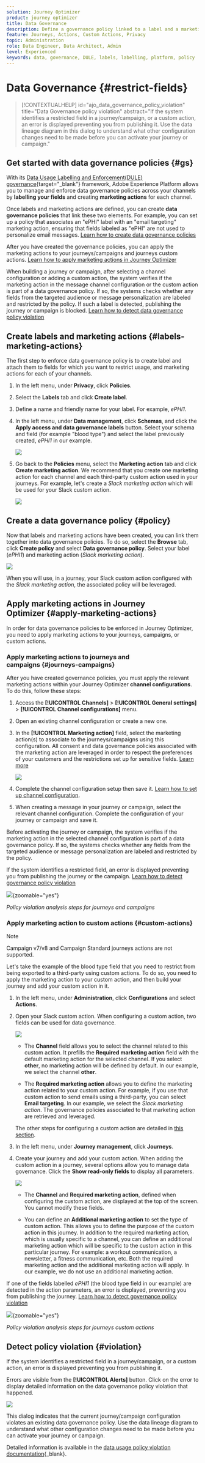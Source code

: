 ```yaml
---
solution: Journey Optimizer
product: journey optimizer
title: Data Governance
description: Define a governance policy linked to a label and a marketing action
feature: Journeys, Actions, Custom Actions, Privacy
topic: Administration
role: Data Engineer, Data Architect, Admin
level: Experienced
keywords: data, governance, DULE, labels, labelling, platform, policy
---
```

# Data Governance {#restrict-fields}

>[!CONTEXTUALHELP]
>id="ajo_data_governance_policy_violation"
>title="Data Governance policy violation"
>abstract="If the system identifies a restricted field in a journey/campaign, or a custom action, an error is displayed preventing you from publishing it. Use the data lineage diagram in this dialog to understand what other configuration changes need to be made before you can activate your journey or campaign."

## Get started with data governance policies {#gs}

With its [Data Usage Labelling and Enforcement(DULE) governance](https://experienceleague.adobe.com/docs/experience-platform/data-governance/home.html){target="_blank"} framework, Adobe Experience Platform allows you to manage and enforce data governance policies across your channels by **labelling your fields** and creating **marketing actions** for each channel.

Once labels and marketing actions are defined, you can create **data governance policies** that link these two elements. For example, you can set up a policy that associates an "ePHI" label with an "email targeting" marketing action, ensuring that fields labeled as "ePHI" are not used to personalize email messages. [Learn how to create data governance policies](#governance-policies) 

After you have created the governance policies, you can apply the marketing actions to your journeys/campaigns and journeys custom actions.
[Learn how to apply marketing actions in Journey Optimizer](#apply-marketing-actions)

When building a journey or campaign, after selecting a channel configuration or adding a custom action, the system verifies if the marketing action in the message channel configuration or the custom action is part of a data governance policy. If so, the systems checks whether any fields from the targeted audience or message personalization are labeled and restricted by the policy. If such a label is detected, publishing the journey or campaign is blocked. [Learn how to detect data governance policy violation](#violation)

## Create labels and marketing actions {#labels-marketing-actions}

The first step to enforce data governance policy is to create label and attach them to fields for which you want to restrict usage, and marketing actions for each of your channels.

1. In the left menu, under **Privacy**, click **Policies**.

1. Select the **Labels** tab and click **Create label**.

1. Define a name and friendly name for your label. For example, _ePHI1_.

1. In the left menu, under **Data management**, click **Schemas**, and click the **Apply access and data governance labels** button. Select your schema and field (for example "blood type") and select the label previously created, _ePHI1_ in our example.

    ![](assets/action-privacy3.png)

1. Go back to the **Policies** menu, select the **Marketing action** tab and click **Create marketing action**. We recommend that you create one marketing action for each channel and each third-party custom action used in your journeys. For example, let's create a _Slack marketing action_ which will be used for your Slack custom action.

    ![](assets/action-privacy4.png)

## Create a data governance policy {#policy}

Now that labels and marketing actions have been created, you can link them together into data governance policies. To do so, select the **Browse** tab, click **Create policy** and select **Data governance policy**. Select your label (_ePHI1_) and marketing action (_Slack marketing action_).

![](assets/action-privacy5.png)

When you will use, in a journey, your Slack custom action configured with the _Slack marketing action_, the associated policy will be leveraged. 

## Apply marketing actions in Journey Optimizer {#apply-marketing-actions}

In order for data governance policies to be enforced in Journey Optimizer, you need to apply marketing actions to your journeys, campaigns, or custom actions.

### Apply marketing actions to journeys and campaigns {#journeys-campaigns}

After you have created governance policies, you must apply the relevant marketing actions within your Journey Optimizer **channel configurations**. To do this, follow these steps:

1. Access the **[!UICONTROL Channels]** > **[!UICONTROL General settings]** > **[!UICONTROL Channel configurations]** menu.

1. Open an existing channel configuration or create a new one.

1. In the **[!UICONTROL Marketing action]** field, select the marketing action(s) to associate to the journeys/campaigns using this configuration. All consent and data governance policies associated with the marketing action are leveraged in order to respect the preferences of your customers and the restrictions set up for sensitive fields. [Learn more](../action/consent.md#surface-marketing-actions)

    ![](../privacy/assets/governance-channel-configuration.png)

1. Complete the channel configuration setup then save it. [Learn how to set up channel configuration](../configuration/channel-surfaces.md).

1. When creating a message in your journey or campaign, select the relevant channel configuration. Complete the configuration of your journey or campaign and save it.

Before activating the journey or campaign, the system verifies if the marketing action in the selected channel configuration is part of a data governance policy. If so, the systems checks whether any fields from the targeted audience or message personalization are labeled and restricted by the policy. 

If the system identifies a restricted field, an error is displayed preventing you from publishing the journey or the campaign. [Learn how to detect governance policy violation](#violation) 

![](assets/governance-policy-schema.png){zoomable="yes"}

*Policy violation analysis steps for journeys and campaigns*

### Apply marketing action to custom actions {#custom-actions}

>[!NOTE]
>
>Campaign v7/v8 and Campaign Standard journeys actions are not supported.

Let's take the example of the blood type field that you need to restrict from being exported to a third-party using custom actions. To do so, you need to apply the marketing action to your custom action, and then build your journey and add your custom action in it.

1. In the left menu, under **Administration**, click **Configurations** and select **Actions**.

1. Open your Slack custom action. When configuring a custom action, two fields can be used for data governance.

    ![](assets/action-privacy6.png)

    * The **Channel** field allows you to select the channel related to this custom action. It prefills the **Required marketing action** field with the default marketing action for the selected channel. If you select **other**, no marketing action will be defined by default. In our example, we select the channel **other**.

    * The **Required marketing action** allows you to define the marketing action related to your custom action. For example, if you use that custom action to send emails using a third-party, you can select **Email targeting**. In our example, we select the _Slack marketing action_. The governance policies associated to that marketing action are retrieved and leveraged.

    The other steps for configuring a custom action are detailed in [this section](../action/about-custom-action-configuration.md#consent-management).  

1. In the left menu, under **Journey management**, click **Journeys**.

1. Create your journey and add your custom action. When adding the custom action in a journey, several options allow you to manage data governance. Click the **Show read-only fields** to display all parameters.

    ![](assets/action-privacy7.png)

    * The **Channel** and **Required marketing action**, defined when configuring the custom action, are displayed at the top of the screen. You cannot modify these fields.

    * You can define an **Additional marketing action** to set the type of custom action. This allows you to define the purpose of the custom action in this journey. In addition to the required marketing action, which is usually specific to a channel, you can define an additional marketing action which will be specific to the custom action in this particular journey. For example: a workout communication, a newsletter, a fitness communication, etc. Both the required marketing action and the additional marketing action will apply. In our example, we do not use an additional marketing action.

If one of the fields labelled _ePHI1_ (the blood type field in our example) are detected in the action parameters, an error is displayed, preventing you from publishing the journey. [Learn how to detect governance policy violation](#violation)

![](assets/governance-policy-custom-action-schema.png){zoomable="yes"}

*Policy violation analysis steps for journeys custom actions*

## Detect policy violation {#violation}

If the system identifies a restricted field in a journey/campaign, or a custom action, an error is displayed preventing you from publishing it.

Errors are visible from the **[!UICONTROL Alerts]** button. Click on the error to display detailed information on the data governance policy violation that happened.

![](assets/action-privacy8.png)

This dialog indicates that the current journey/campaign configuration violates an existing data governance policy. Use the data lineage diagram to understand what other configuration changes need to be made before you can activate your journey or campaign.

Detailed information is available in the [data usage policy violation documentation](https://experienceleague.adobe.com/en/docs/experience-platform/data-governance/enforcement/auto-enforcement#data-usage-violation){_blank}.
